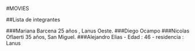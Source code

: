 #MOVIES

##Lista de integrantes

###Mariana Barcena 25 años , Lanus Oeste.
###Diego Ocampo
###Nicolas Oflaerti 35 años, San Miguel.
###Alejandro Elias - Edad : 46 - residencia : Lanus
